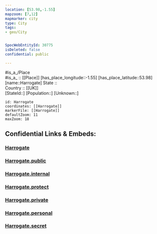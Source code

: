 ```yaml
---
location: [53.98,-1.55] 
mapzoom: [7,12] 
mapmarker: city 
type: City
tags:
- geo/City


SpocWebEntityId: 30775
isDeleted: false
confidential: public

---
```

#is_a_/Place  
#is_a_ :: [[Place]] 
[has_place_longitude::-1.55] 
[has_place_latitude::53.98] 
[name::Harrogate] 
State ::  
Country :: [[UK]]  
[StateId::] 
[Population::] 
[Unknown::] 


```leaflet
id: Harrogate
coordinates: [[Harrogate]] 
markerFile: [[Harrogate]] 
defaultZoom: 11 
maxZoom: 18
```


## Confidential Links & Embeds: 

### [Harrogate](/_Standards/Earth/Continent/Europe/Europe~North/UK/England/Regions~England/Yorkshire_and_the_Humber/Yorkshire~North/cities~NorthYorkshire/Harrogate/cities~Harrogate/Harrogate.md) 

### [Harrogate.public](/_public/Earth/Continent/Europe/Europe~North/UK/England/Regions~England/Yorkshire_and_the_Humber/Yorkshire~North/cities~NorthYorkshire/Harrogate/cities~Harrogate/Harrogate.public.md) 

### [Harrogate.internal](/_internal/Earth/Continent/Europe/Europe~North/UK/England/Regions~England/Yorkshire_and_the_Humber/Yorkshire~North/cities~NorthYorkshire/Harrogate/cities~Harrogate/Harrogate.internal.md) 

### [Harrogate.protect](/_protect/Earth/Continent/Europe/Europe~North/UK/England/Regions~England/Yorkshire_and_the_Humber/Yorkshire~North/cities~NorthYorkshire/Harrogate/cities~Harrogate/Harrogate.protect.md) 

### [Harrogate.private](/_private/Earth/Continent/Europe/Europe~North/UK/England/Regions~England/Yorkshire_and_the_Humber/Yorkshire~North/cities~NorthYorkshire/Harrogate/cities~Harrogate/Harrogate.private.md) 

### [Harrogate.personal](/_personal/Earth/Continent/Europe/Europe~North/UK/England/Regions~England/Yorkshire_and_the_Humber/Yorkshire~North/cities~NorthYorkshire/Harrogate/cities~Harrogate/Harrogate.personal.md) 

### [Harrogate.secret](/_secret/Earth/Continent/Europe/Europe~North/UK/England/Regions~England/Yorkshire_and_the_Humber/Yorkshire~North/cities~NorthYorkshire/Harrogate/cities~Harrogate/Harrogate.secret.md)

